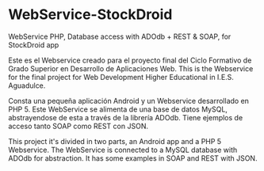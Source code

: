 # WebService-StockDroid
WebService PHP, Database access with ADOdb + REST & SOAP, for StockDroid app

Este es el Webservice creado para el proyecto final del Ciclo Formativo de Grado Superior en Desarrollo de Aplicaciones Web.
This is the Webservice for the final project for Web Development Higher Educational in I.E.S. Aguadulce.


Consta una pequeña aplicación Android y un Webservice desarrollado en PHP 5.
Este WebService se alimenta de una base de datos MySQL, abstrayendose de esta a través de la librería ADOdb.
Tiene ejemplos de acceso tanto SOAP como REST con JSON.

This project it's divided in two parts, an Android app and a PHP 5 Webservice.
The WebService is connected to a MySQL database with ADOdb for abstraction.
It has some examples in SOAP and REST with JSON.
